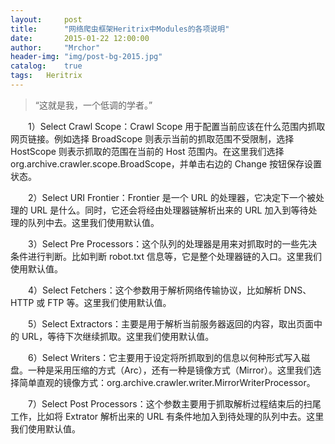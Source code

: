 ```yaml
---
layout:     post
title:      "网络爬虫框架Heritrix中Modules的各项说明"
date:       2015-01-22 12:00:00
author:     "Mrchor"
header-img: "img/post-bg-2015.jpg"
catalog:	true
tags:	Heritrix
---
```


> “这就是我，一个低调的学者。”



　　1）Select Crawl Scope：Crawl Scope 用于配置当前应该在什么范围内抓取网页链接。例如选择 BroadScope 则表示当前的抓取范围不受限制，选择 HostScope 则表示抓取的范围在当前的 Host 范围内。在这里我们选择 org.archive.crawler.scope.BroadScope，并单击右边的 Change 按钮保存设置状态。

　　2）Select URI Frontier：Frontier 是一个 URL 的处理器，它决定下一个被处理的 URL 是什么。同时，它还会将经由处理器链解析出来的 URL 加入到等待处理的队列中去。这里我们使用默认值。

　　3）Select Pre Processors：这个队列的处理器是用来对抓取时的一些先决条件进行判断。比如判断 robot.txt 信息等，它是整个处理器链的入口。这里我们使用默认值。

　　4）Select Fetchers：这个参数用于解析网络传输协议，比如解析 DNS、HTTP 或 FTP 等。这里我们使用默认值。

　　5）Select Extractors：主要是用于解析当前服务器返回的内容，取出页面中的 URL，等待下次继续抓取。这里我们使用默认值。

　　6）Select Writers：它主要用于设定将所抓取到的信息以何种形式写入磁盘。一种是采用压缩的方式（Arc），还有一种是镜像方式（Mirror）。这里我们选择简单直观的镜像方式：org.archive.crawler.writer.MirrorWriterProcessor。

　　7）Select Post Processors：这个参数主要用于抓取解析过程结束后的扫尾工作，比如将 Extrator 解析出来的 URL 有条件地加入到待处理的队列中去。这里我们使用默认值。
